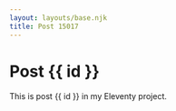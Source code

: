 ```yaml
---
layout: layouts/base.njk
title: Post 15017
---
```


# Post {{ id }}

This is post {{ id }} in my Eleventy project.
